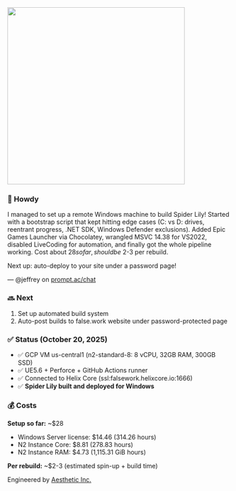 <img width="400" src="https://images.squarespace-cdn.com/content/v1/6838f89fea63a32f67c61d96/5bc717b9-7339-42d1-8544-66c19d6d925b/Asset+18.png?format=1500w">

### 💌 Howdy

I managed to set up a remote Windows machine to build Spider Lily! Started with a bootstrap script that kept hitting edge cases (C: vs D: drives, reentrant progress, .NET SDK, Windows Defender exclusions). Added Epic Games Launcher via Chocolatey, wrangled MSVC 14.38 for VS2022, disabled LiveCoding for automation, and finally got the whole pipeline working. Cost about $28 so far, should be ~$2-3 per rebuild.

Next up: auto-deploy to your site under a password page!

— @jeffrey on [prompt.ac/chat](https://prompt.ac/chat)

### 🔜 Next
1. Set up automated build system
2. Auto-post builds to false.work website under password-protected page

### ✅ Status (October 20, 2025)
- ✅ GCP VM us-central1 (n2-standard-8: 8 vCPU, 32GB RAM, 300GB SSD)
- ✅ UE5.6 + Perforce + GitHub Actions runner
- ✅ Connected to Helix Core (ssl:falsework.helixcore.io:1666)
- ✅ **Spider Lily built and deployed for Windows**

### 💰 Costs
**Setup so far:** ~$28
- Windows Server license: $14.46 (314.26 hours)
- N2 Instance Core: $8.81 (278.83 hours)
- N2 Instance RAM: $4.73 (1,115.31 GiB hours)

**Per rebuild:** ~$2-3 (estimated spin-up + build time)

Engineered by [Aesthetic Inc.](https://aesthetic.direct)
